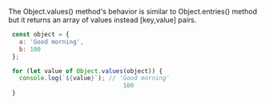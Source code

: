
  The Object.values() method's behavior is similar to Object.entries() method but it returns an array of values instead [key,value] pairs.

  ```javascript
   const object = {
     a: 'Good morning',
     b: 100
   };

   for (let value of Object.values(object)) {
     console.log(`${value}`); // 'Good morning'
                                  100
   }
  ```
